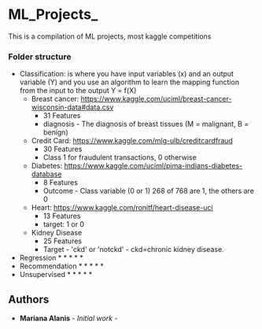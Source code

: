 # ML_Projects_
This is a compilation of ML projects, most kaggle competitions

### Folder structure

* Classification: is where you have input variables (x) and an output variable (Y) and you use an algorithm to learn the mapping function from the input to the output Y = f(X) 
  * Breast cancer: https://www.kaggle.com/uciml/breast-cancer-wisconsin-data#data.csv
      * 31 Features
      * diagnosis - The diagnosis of breast tissues (M = malignant, B = benign)
  * Credit Card: https://www.kaggle.com/mlg-ulb/creditcardfraud
      * 30 Features
      * Class 1 for fraudulent transactions, 0 otherwise
  * Diabetes: https://www.kaggle.com/uciml/pima-indians-diabetes-database
      * 8 Features
      * Outcome - Class variable (0 or 1) 268 of 768 are 1, the others are 0
  * Heart: https://www.kaggle.com/ronitf/heart-disease-uci
      * 13 Features
      * target: 1 or 0 
  * Kidney Disease
      * 25 Features
      * Target -  'ckd' or 'notckd' - ckd=chronic kidney disease.
* Regression
  * 
  * 
  * 
  * 
  * 
* Recommendation
  * 
  * 
  * 
  * 
  * 
* Unsupervised
  * 
  * 
  * 
  * 
  * 




## Authors

* **Mariana Alanis** - *Initial work* - 

